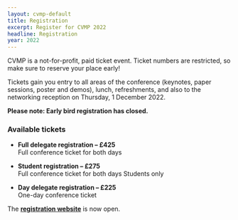 ```yaml
---
layout: cvmp-default
title: Registration
excerpt: Register for CVMP 2022
headline: Registration
year: 2022
---
```


CVMP is a not-for-profit, paid ticket event.
Ticket numbers are restricted, so make sure to reserve your place early!

Tickets gain you entry to all areas of the conference (keynotes, paper sessions, poster and demos), lunch, refreshments, and also to the networking reception on Thursday, 1 December 2022.

**Please note: Early bird registration has closed.**

### Available tickets 

- **Full delegate registration – £425**  
Full conference ticket for both days

- **Student registration – £275**  
Full conference ticket for both days <span class="label label-info">Students only</span>

- **Day delegate registration – £225**  
One-day conference ticket

The **[registration website](https://store.york.ac.uk/product-catalogue/computer-science/cvmp-2022)** is now open. 

